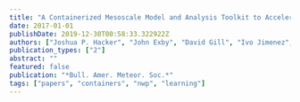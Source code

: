 ```yaml
---
title: "A Containerized Mesoscale Model and Analysis Toolkit to Accelerate Classroom Learning, Collaborative Research, and Uncertainty Quantification"
date: 2017-01-01
publishDate: 2019-12-30T00:58:33.322922Z
authors: ["Joshua P. Hacker", "John Exby", "David Gill", "Ivo Jimenez", "Carlos Maltzahn", "Timothy See", "Gretchen Mullendore", "Kathryn Fossell"]
publication_types: ["2"]
abstract: ""
featured: false
publication: "*Bull. Amer. Meteor. Soc.*"
tags: ["papers", "containers", "nwp", "learning"]
---
```


